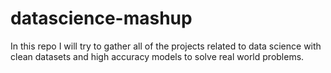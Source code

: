 # datascience-mashup
In this repo I will try to gather all of the projects related to data science with clean datasets and high accuracy models to solve real world problems.
